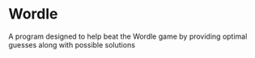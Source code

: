 # Wordle
A program designed to help beat the Wordle game by providing optimal guesses along with possible solutions
